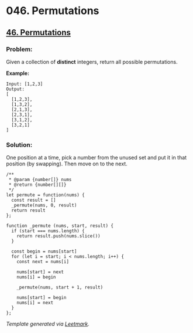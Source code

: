 # 046. Permutations

## [46. Permutations](https://leetcode.com/problems/permutations/description/)

### Problem:

Given a collection of **distinct** integers, return all possible permutations.

**Example:**

```
Input: [1,2,3]
Output:
[
  [1,2,3],
  [1,3,2],
  [2,1,3],
  [2,3,1],
  [3,1,2],
  [3,2,1]
]
```

### Solution:

One position at a time, pick a number from the unused set and put it in that position (by swapping). Then move on to the next.

```
/**
 * @param {number[]} nums
 * @return {number[][]}
 */
let permute = function(nums) {
  const result = []
  _permute(nums, 0, result)
  return result
};

function _permute (nums, start, result) {
  if (start === nums.length) {
    return result.push(nums.slice())
  }

  const begin = nums[start]
  for (let i = start; i < nums.length; i++) {
    const next = nums[i]

    nums[start] = next
    nums[i] = begin

    _permute(nums, start + 1, result)

    nums[start] = begin
    nums[i] = next
  }
};
```

_Template generated via [Leetmark](https://github.com/crimx/crx-leetmark)._
